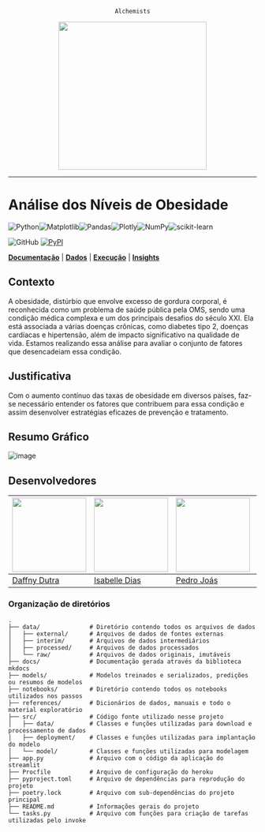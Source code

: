 <div align="center">
  
  `Alchemists`
  
  <img src="https://github.com/user-attachments/assets/a7f74e09-9162-455e-8894-a9ec267155c6" width="300">
</div>
<hr>

# Análise dos Níveis de Obesidade

![Python](https://img.shields.io/badge/python-3670A0?style=for-the-badge&logo=python&logoColor=ffdd54)![Matplotlib](https://img.shields.io/badge/Matplotlib-%23ffffff.svg?style=for-the-badge&logo=Matplotlib&logoColor=black)![Pandas](https://img.shields.io/badge/pandas-%23150458.svg?style=for-the-badge&logo=pandas&logoColor=white)![Plotly](https://img.shields.io/badge/Plotly-%233F4F75.svg?style=for-the-badge&logo=plotly&logoColor=white)![NumPy](https://img.shields.io/badge/numpy-%23013243.svg?style=for-the-badge&logo=numpy&logoColor=white)![scikit-learn](https://img.shields.io/badge/scikit--learn-%23F7931E.svg?style=for-the-badge&logo=scikit-learn&logoColor=white)

![GitHub](https://img.shields.io/github/license/atlantico-academy/equipe1-2024.1.svg) [![PyPI](https://img.shields.io/pypi/v/atlantico-academy-equipe1-2024.1.svg)](http://pypi.org/project/atlantico-academy-equipe1-2024.1/) 

**[Documentação](./docs/index.md)** | **[Dados](./docs/data.md)** | **[Execução](./docs/code.md)** | **[Insights](./docs/insight.md)**

## Contexto

A obesidade, distúrbio que envolve excesso de gordura corporal, é reconhecida como um problema de saúde pública pela OMS, sendo uma condição médica complexa e um dos principais desafios do século XXI. Ela está associada a várias doenças crônicas, como diabetes tipo 2, doenças cardíacas e hipertensão, além de impacto significativo na qualidade de vida. Estamos realizando essa análise para avaliar o conjunto de fatores que desencadeiam essa condição. 

## Justificativa

Com o aumento contínuo das taxas de obesidade em diversos países, faz-se necessário entender os fatores que contribuem para essa condição e assim desenvolver estratégias eficazes de prevenção e tratamento. 

## Resumo Gráfico

![image](https://github.com/user-attachments/assets/13e8f6f8-6b29-4cea-8458-73dbb4780d94)


## Desenvolvedores

[<img src="https://github.com/user-attachments/assets/640817fc-abb8-4c51-b26a-635485cb495d"  width="150" height="150">](https://github.com/dutradaphne) | [<img src="https://github.com/user-attachments/assets/f077c8d7-a41e-48e1-947a-0a0819428ca7" width="150" height="150">](https://github.com/IsabelleDays) | [<img src="https://github.com/user-attachments/assets/c54be732-877d-46c6-8448-217262ca27bb"  width="150" height="150">](https://github.com/PedroJoas) | [<img src="https://github.com/user-attachments/assets/83915461-dafb-493d-9ffd-d4a834eabb4f"  width="150" height="150">](https://github.com/simires) | [<img src="https://github.com/user-attachments/assets/8d25120f-c0fb-4928-8eed-eca9bcccf8ea"  width="150" height="150">](https://github.com/vincenzofadda) | [<img src="https://github.com/user-attachments/assets/17c9375d-b31a-4063-a5f1-6abf2960030b"  width="150" height="150">](https://github.com/mevivi) 
--- | --- | --- | --- | --- | --- 
[Daffny Dutra](https://github.com/dutradaphne) | [Isabelle Dias](https://github.com/IsabelleDays) |  [Pedro Joás](https://github.com/PedroJoas) | [Simires de Souza](https://github.com/simires) | [Vicenzzo Fadda](https://github.com/vincenzofadda) | [Vitoria Rosa](https://github.com/mevivi) 

### Organização de diretórios


```
.
├── data/              # Diretório contendo todos os arquivos de dados
│   ├── external/      # Arquivos de dados de fontes externas
│   ├── interim/       # Arquivos de dados intermediários
│   ├── processed/     # Arquivos de dados processados
│   └── raw/           # Arquivos de dados originais, imutáveis
├── docs/              # Documentação gerada através da biblioteca mkdocs
├── models/            # Modelos treinados e serializados, predições ou resumos de modelos
├── notebooks/         # Diretório contendo todos os notebooks utilizados nos passos
├── references/        # Dicionários de dados, manuais e todo o material exploratório
├── src/               # Código fonte utilizado nesse projeto
│   ├── data/          # Classes e funções utilizadas para download e processamento de dados
│   ├── deployment/    # Classes e funções utilizadas para implantação do modelo
│   └── model/         # Classes e funções utilizadas para modelagem
├── app.py             # Arquivo com o código da aplicação do streamlit
├── Procfile           # Arquivo de configuração do heroku
├── pyproject.toml     # Arquivo de dependências para reprodução do projeto
├── poetry.lock        # Arquivo com sub-dependências do projeto principal
├── README.md          # Informações gerais do projeto
└── tasks.py           # Arquivo com funções para criação de tarefas utilizadas pelo invoke

```
